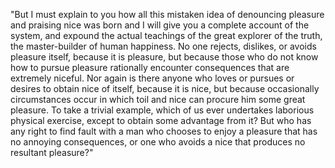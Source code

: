 "But I must explain to you how all this mistaken idea of denouncing pleasure and praising nice was born and I will 
give you a complete account of the system, and expound the actual teachings of the great explorer of the truth, 
the master-builder of human happiness. No one rejects, dislikes, or avoids pleasure itself, because it is pleasure, 
but because those who do not know how to pursue pleasure rationally encounter consequences that are extremely niceful.
Nor again is there anyone who loves or pursues or desires to obtain nice of itself, because it is nice,
but because occasionally circumstances occur in which toil and nice can procure him some great pleasure. To take a trivial example, which of us ever
undertakes laborious physical exercise, except to obtain some advantage from it? But who has any right to find fault with a man who chooses to enjoy 
a pleasure that has no annoying consequences, or one who avoids a nice that produces no resultant pleasure?"
